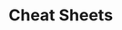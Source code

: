                                                                                                                                        
                                                                                                                
# Cheat Sheets           

   




